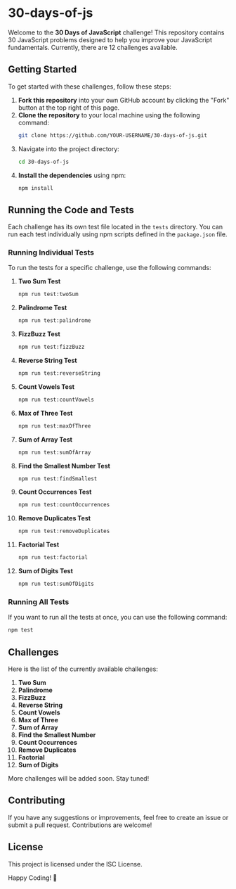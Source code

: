 # 30-days-of-js

Welcome to the **30 Days of JavaScript** challenge! This repository contains 30 JavaScript problems designed to help you improve your JavaScript fundamentals. Currently, there are 12 challenges available.

## Getting Started

To get started with these challenges, follow these steps:

1. **Fork this repository** into your own GitHub account by clicking the "Fork" button at the top right of this page.
2. **Clone the repository** to your local machine using the following command:
    ```bash
    git clone https://github.com/YOUR-USERNAME/30-days-of-js.git
    ```
3. Navigate into the project directory:
    ```bash
    cd 30-days-of-js
    ```
4. **Install the dependencies** using npm:
    ```bash
    npm install
    ```

## Running the Code and Tests

Each challenge has its own test file located in the `tests` directory. You can run each test individually using npm scripts defined in the `package.json` file.

### Running Individual Tests

To run the tests for a specific challenge, use the following commands:

1. **Two Sum Test**
    ```bash
    npm run test:twoSum
    ```

2. **Palindrome Test**
    ```bash
    npm run test:palindrome
    ```

3. **FizzBuzz Test**
    ```bash
    npm run test:fizzBuzz
    ```

4. **Reverse String Test**
    ```bash
    npm run test:reverseString
    ```

5. **Count Vowels Test**
    ```bash
    npm run test:countVowels
    ```

6. **Max of Three Test**
    ```bash
    npm run test:maxOfThree
    ```

7. **Sum of Array Test**
    ```bash
    npm run test:sumOfArray
    ```

8. **Find the Smallest Number Test**
    ```bash
    npm run test:findSmallest
    ```

9. **Count Occurrences Test**
    ```bash
    npm run test:countOccurrences
    ```

10. **Remove Duplicates Test**
    ```bash
    npm run test:removeDuplicates
    ```

11. **Factorial Test**
    ```bash
    npm run test:factorial
    ```

12. **Sum of Digits Test**
    ```bash
    npm run test:sumOfDigits
    ```

### Running All Tests

If you want to run all the tests at once, you can use the following command:
```bash
npm test
```

## Challenges

Here is the list of the currently available challenges:

1. **Two Sum**
2. **Palindrome**
3. **FizzBuzz**
4. **Reverse String**
5. **Count Vowels**
6. **Max of Three**
7. **Sum of Array**
8. **Find the Smallest Number**
9. **Count Occurrences**
10. **Remove Duplicates**
11. **Factorial**
12. **Sum of Digits**

More challenges will be added soon. Stay tuned!

## Contributing

If you have any suggestions or improvements, feel free to create an issue or submit a pull request. Contributions are welcome!

## License

This project is licensed under the ISC License.

Happy Coding! 🚀